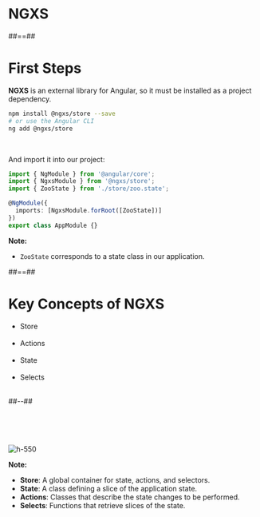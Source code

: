 <!-- .slide: class="transition-bg-sfeir-2" -->

# NGXS

##==##

<!-- .slide: class="with-code inconsolata" -->
# First Steps

**NGXS** is an external library for Angular, so it must be installed as a project dependency.

```sh
npm install @ngxs/store --save
# or use the Angular CLI
ng add @ngxs/store
```

<!-- .element: class="big-code" -->
<br/>

And import it into our project:
<br/>

```typescript
import { NgModule } from '@angular/core';
import { NgxsModule } from '@ngxs/store';
import { ZooState } from './store/zoo.state';

@NgModule({
  imports: [NgxsModule.forRoot([ZooState])]
})
export class AppModule {}
```
<!-- .element: class="big-code" -->

**Note:**
- `ZooState` corresponds to a state class in our application.

##==##

<!-- .slide: class="two-column" -->

# Key Concepts of NGXS

-   Store <br/><br/>
-   Actions <br/><br/>
-   State <br/><br/>
-   Selects <br/><br/>

##--##

<br/><br/><br/>

![h-550](assets/images/school/state-management/ngxs/ngxs_concepts.png)

**Note:**
-   **Store**: A global container for state, actions, and selectors.
-   **State**: A class defining a slice of the application state.
-   **Actions**: Classes that describe the state changes to be performed.
-   **Selects**: Functions that retrieve slices of the state.
